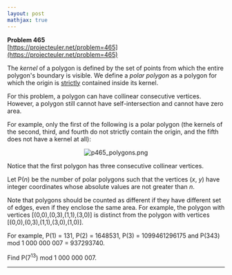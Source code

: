 ```yaml
---
layout: post
mathjax: true
---
```

**Problem 465**  
[https://projecteuler.net/problem=465](https://projecteuler.net/problem=465)

<p>The <i>kernel</i> of a polygon is defined by the set of points from which the entire polygon's boundary is visible. We define a <i>polar polygon</i> as a polygon for which the origin is <u>strictly</u> contained inside its kernel.</p>

<p>For this problem, a polygon can have collinear consecutive vertices. However, a polygon still cannot have self-intersection and cannot have zero area.</p>

<p>For example, only the first of the following is a polar polygon (the kernels of the second, third, and fourth do not strictly contain the origin, and the fifth does not have a kernel at all):
</p><p align="center"><img src="https://projecteuler.net/project/images/p465_polygons.png" alt="p465_polygons.png" /></p>


<p>Notice that the first polygon has three consecutive collinear vertices.</p>

<p>Let P(<var>n</var>) be the number of polar polygons such that the vertices (<var>x</var>, <var>y</var>) have integer coordinates whose absolute values are not greater than <var>n</var>.</p>

<p>Note that polygons should be counted as different if they have different set of edges, even if they enclose the same area. For example, the polygon with vertices [(0,0),(0,3),(1,1),(3,0)] is distinct from the polygon with vertices [(0,0),(0,3),(1,1),(3,0),(1,0)].</p>

<p>For example, P(1) = 131, P(2) = 1648531, P(3) = 1099461296175 and P(343) mod 1 000 000 007 = 937293740.</p>

<p>Find P(7<sup>13</sup>) mod 1 000 000 007.</p>

---
